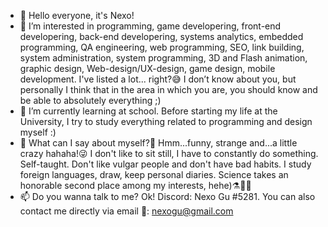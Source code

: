 - 👋 Hello everyone, it's Nexo!
- 👀 I’m interested in programming, game developering, front-end developering, back-end developering, systems analytics, embedded programming, QA engineering, web programming, SEO, link building, system administration, system programming, 3D and Flash animation, graphic design, Web-design/UX-design, game design, mobile development. I've listed a lot... right?😅 I don’t know about you, but personally I think that in the area in which you are, you should know and be able to absolutely everything ;)
- 🌱 I’m currently learning at school. Before starting my life at the University, I try to study everything related to programming and design myself :)
- 💞️ What can I say about myself?🤔 Hmm...funny, strange and...a little crazy hahaha!😜 I don't like to sit still, I have to constantly do something. Self-taught. Don't like vulgar people and don't have bad habits. I study foreign languages, draw, keep personal diaries. Science takes an honorable second place among my interests, hehe)⚗️🧬🔬
- 📫 Do you wanna talk to me? Ok! Discord: Nexo Gu #5281. You can also contact me directly via email 📧: nexogu@gmail.com
